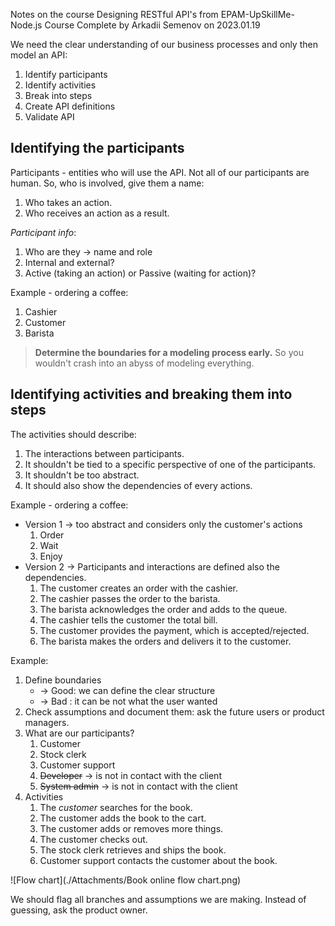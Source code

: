 Notes on the course Designing RESTful API's from EPAM-UpSkillMe-Node.js Course
Complete by Arkadii Semenov on 2023.01.19

We need the clear understanding of our business processes and only then model an API:

1. Identify participants
2. Identify activities
3. Break into steps
4. Create API definitions
5. Validate API

## Identifying the participants

Participants - entities who will use the API. Not all of our participants are human.
So, who is involved, give them a name:

1. Who takes an action.
2. Who receives an action as a result.

_Participant info_:

1. Who are they -> name and role
2. Internal and external?
3. Active (taking an action) or Passive (waiting for action)?

Example - ordering a coffee:

1. Cashier
2. Customer
3. Barista

> **Determine the boundaries for a modeling process early.**
> So you wouldn't crash into an abyss of modeling everything.

## Identifying activities and breaking them into steps

The activities should describe:

1. The interactions between participants.
2. It shouldn't be tied to a specific perspective of one of the participants.
3. It shouldn't be too abstract.
4. It should also show the dependencies of every actions.

Example - ordering a coffee:

- Version 1 -> too abstract and considers only the customer's actions
  1. Order
  2. Wait
  3. Enjoy
- Version 2 -> Participants and interactions are defined also the dependencies.
  1. The customer creates an order with the cashier.
  2. The cashier passes the order to the barista.
  3. The barista acknowledges the order and adds to the queue.
  4. The cashier tells the customer the total bill.
  5. The customer provides the payment, which is accepted/rejected.
  6. The barista makes the orders and delivers it to the customer.

Example:

1. Define boundaries
   - -> Good: we can define the clear structure
   - -> Bad : it can be not what the user wanted
2. Check assumptions and document them: ask the future users or product managers.
3. What are our participants?
   1. Customer
   2. Stock clerk
   3. Customer support
   4. ~~Developer~~ -> is not in contact with the client
   5. ~~System admin~~ -> is not in contact with the client
4. Activities
   1. The _customer_ searches for the book.
   2. The customer adds the book to the cart.
   3. The customer adds or removes more things.
   4. The customer checks out.
   5. The stock clerk retrieves and ships the book.
   6. Customer support contacts the customer about the book.

![Flow chart](./Attachments/Book online flow chart.png)

We should flag all branches and assumptions we are making.
Instead of guessing, ask the product owner.